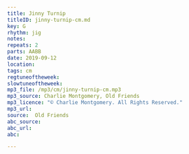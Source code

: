 ```yaml
---
title: Jinny Turnip
titleID: jinny-turnip-cm.md
key: G
rhythm: jig
notes:
repeats: 2
parts: AABB
date: 2019-09-12
location:
tags: cm
regtuneoftheweek:
slowtuneoftheweek:
mp3_file: /mp3/cm/jinny-turnip-cm.mp3
mp3_source: Charlie Montgomery, Old Friends
mp3_licence: "© Charlie Montgomery. All Rights Reserved."
mp3_url:
source:  Old Friends
abc_source:
abc_url:
abc:

---
```

